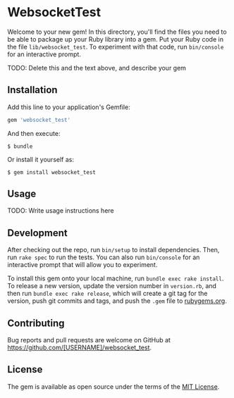 # WebsocketTest

Welcome to your new gem! In this directory, you'll find the files you need to be able to package up your Ruby library into a gem. Put your Ruby code in the file `lib/websocket_test`. To experiment with that code, run `bin/console` for an interactive prompt.

TODO: Delete this and the text above, and describe your gem

## Installation

Add this line to your application's Gemfile:

```ruby
gem 'websocket_test'
```

And then execute:

    $ bundle

Or install it yourself as:

    $ gem install websocket_test

## Usage

TODO: Write usage instructions here

## Development

After checking out the repo, run `bin/setup` to install dependencies. Then, run `rake spec` to run the tests. You can also run `bin/console` for an interactive prompt that will allow you to experiment.

To install this gem onto your local machine, run `bundle exec rake install`. To release a new version, update the version number in `version.rb`, and then run `bundle exec rake release`, which will create a git tag for the version, push git commits and tags, and push the `.gem` file to [rubygems.org](https://rubygems.org).

## Contributing

Bug reports and pull requests are welcome on GitHub at https://github.com/[USERNAME]/websocket_test.

## License

The gem is available as open source under the terms of the [MIT License](https://opensource.org/licenses/MIT).

